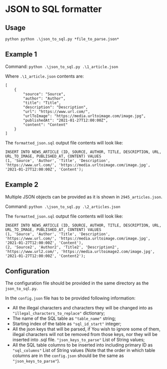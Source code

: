 # JSON to SQL formatter

## Usage
`python python .\json_to_sql.py *file_to_parse.json*`
## Example 1
Command:
`python .\json_to_sql.py .\1_article.json`

Where `.\1_article.json` contents are:
```
[
	{
		"source": "Source",
		"author": "Author",
		"title": "Title",
		"description": "Description",
		"url": "https://www.url.com/",
		"urlToImage": "https://media.urltoimage.com/image.jpg",
		"publishedAt": "2021-01-27T12:00:00Z",
		"content": "Content"
	}
]
```
The `formatted_json.sql` output file contents will look like:
```
INSERT INTO NEWS_ARTICLE (ID, SOURCE, AUTHOR, TITLE, DESCRIPTION, URL, URL_TO_IMAGE, PUBLISHED_AT, CONTENT) VALUES
(1, 'Source', 'Author', 'Title', 'Description', 'https://www.url.com/', 'https://media.urltoimage.com/image.jpg', '2021-01-27T12:00:00Z', 'Content');
```
## Example 2
Multiple JSON objects can be provided as it is shown in `2945_articles.json`.

Command:
`python .\json_to_sql.py .\2_articles.json`

The `formatted_json.sql` output file contents will look like:
```
INSERT INTO NEWS_ARTICLE (ID, SOURCE, AUTHOR, TITLE, DESCRIPTION, URL, URL_TO_IMAGE, PUBLISHED_AT, CONTENT) VALUES
(1, 'Source', 'Author', 'Title', 'Description', 'https://www.url.com/', 'https://media.urltoimage.com/image.jpg', '2021-01-27T12:00:00Z', 'Content'),
(2, 'Source2', 'Author2', 'Title2', 'Description2', 'https://www.url2.com/', 'https://media.urltoimage2.com/image.jpg', '2021-01-27T12:00:00Z', 'Content2');
```

## Configuration
The configuration file should be provided in the same directory as the `json_to_sql.py`.

In the `config.json` file has to be provided following information:
- All the illegal characters and characters they will be changed into as `"illegal_characters_to_replace"` dictionary;
- The name of the SQL table as `"table_name"` string;
- Starting index of the table as `"sql_id_start"` integer;
- All the json keys that will be parsed, if You wish to ignore some of them, illegal characters will not be removed from those keys, nor they will be inserted into .sql file. `"json_keys_to_parse"` List of String values;
- All the SQL table columns to be inserted into including primary ID as `"sql_columns"` List of String values (Note that the order in which table columns are in the `config.json` should be the same as `"json_keys_to_parse"`).
